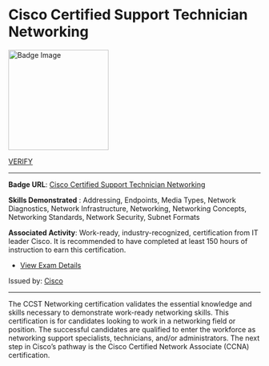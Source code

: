 # __Cisco Certified Support Technician Networking__
<a href='#'>
<img alt='Badge Image' width='200px' src='https://images.credly.com/images/57d88bab-75be-4400-a2fd-dbfa8e2b056e/image.png'></a>

 [VERIFY](https://www.credly.com/badges/9273a297-c89f-4407-9067-7a09cfbc7916/public_url)

---

**Badge URL**: [Cisco Certified Support Technician Networking](https://www.credly.com/org/cisco/badge/cisco-certified-support-technician-networking)

**Skills Demonstrated** : Addressing, Endpoints, Media Types, Network Diagnostics, Network Infrastructure, Networking, Networking Concepts, Networking Standards, Network Security, Subnet Formats

**Associated Activity**: Work-ready, industry-recognized, certification from IT leader Cisco. It is recommended to have completed at least 150 hours of instruction to earn this certification.
- [View Exam Details](None)

Issued by: [Cisco](https://www.credly.com/org/cisco)

---

The CCST Networking certification validates the essential knowledge and skills necessary to demonstrate work-ready networking skills. This certification is for candidates looking to work in a networking field or position. The successful candidates are qualified to enter the workforce as networking support specialists, technicians, and/or administrators. The next step in Cisco’s pathway is the Cisco Certified Network Associate (CCNA) certification.

